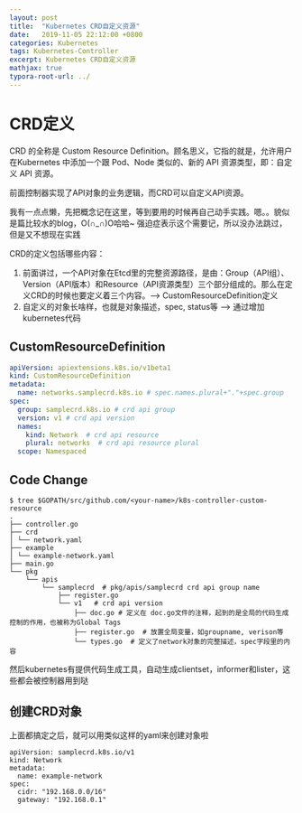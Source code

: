 ```yaml
---
layout: post
title:  "Kubernetes CRD自定义资源"
date:   2019-11-05 22:12:00 +0800
categories: Kubernetes
tags: Kubernetes-Controller
excerpt: Kubernetes CRD自定义资源
mathjax: true
typora-root-url: ../
---
```


# CRD定义

CRD 的全称是 Custom Resource Definition。顾名思义，它指的就是，允许用户在Kubernetes 中添加一个跟 Pod、Node 类似的、新的 API 资源类型，即：自定义 API 资源。

前面控制器实现了API对象的业务逻辑，而CRD可以自定义API资源。

我有一点点懒，先把概念记在这里，等到要用的时候再自己动手实践。嗯。。貌似是篇比较水的blog，O(∩_∩)O哈哈~ 强迫症表示这个需要记，所以没办法跳过，但是又不想现在实践

CRD的定义包括哪些内容：

1. 前面讲过，一个API对象在Etcd里的完整资源路径，是由：Group（API组）、Version（API版本）和Resource（API资源类型）三个部分组成的。那么在定义CRD的时候也要定义着三个内容。——> CustomResourceDefinition定义
2. 自定义的对象长啥样，也就是对象描述，spec, status等 ——> 通过增加kubernetes代码

## CustomResourceDefinition

```yaml
apiVersion: apiextensions.k8s.io/v1beta1
kind: CustomResourceDefinition
metadata:
  name: networks.samplecrd.k8s.io # spec.names.plural+"."+spec.group
spec:
  group: samplecrd.k8s.io # crd api group
  version: v1 # crd api version 
  names:
    kind: Network  # crd api resource
    plural: networks  # crd api resource plural
  scope: Namespaced
```

## Code Change

```shell
$ tree $GOPATH/src/github.com/<your-name>/k8s-controller-custom-resource
.
├── controller.go
├── crd
│ └── network.yaml
├── example
│ └── example-network.yaml
├── main.go
└── pkg
	└── apis
		└── samplecrd  # pkg/apis/samplecrd crd api group name
			├── register.go
			└── v1   # crd api version
				├── doc.go # 定义在 doc.go文件的注释，起到的是全局的代码生成控制的作用，也被称为Global Tags
				├── register.go  # 放置全局变量，如groupname, verison等
				└── types.go  # 定义了network对象的完整描述，spec字段里的内容
```

然后kubernetes有提供代码生成工具，自动生成clientset，informer和lister，这些都会被控制器用到哒

## 创建CRD对象

上面都搞定之后，就可以用类似这样的yaml来创建对象啦 

```
apiVersion: samplecrd.k8s.io/v1
kind: Network
metadata:
  name: example-network
spec:
  cidr: "192.168.0.0/16"
  gateway: "192.168.0.1"
```

